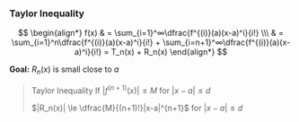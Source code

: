 ### Taylor Inequality

$$
    \begin{align*}
        f(x) & = \sum_{i=1}^∞\dfrac{f^{(i)}(a)(x-a)^i}{i!} \\\
        & = \sum_{i=1}^n\dfrac{f^{(i)}(a)(x-a)^i}{i!} + \sum_{i=n+1}^∞\dfrac{f^{(i)}(a)(x-a)^i}{i!} = T_n(x) + R_n(x)
    \end{align*}
$$

**Goal:** $R_n(x)$ is small close to $a$ 

> Taylor Inequality
>   If $|f^{(n+1)}(x)| \le M$ for $|x-a| \le d$
> 
>   $|R_n(x)| \le \dfrac{M}{(n+1)!}|x-a|^{n+1}$ for $|x-a| \le d$